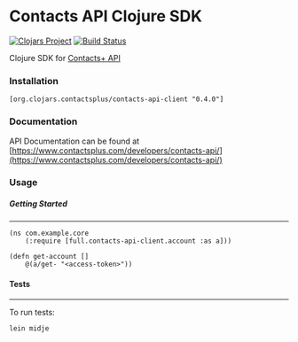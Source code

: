 # Contacts API Clojure SDK

[![Clojars Project](https://img.shields.io/clojars/v/fullcontact/full.contacts-api-client.svg)](https://clojars.org/fullcontact/full.contacts-api-client)
[![Build Status](https://travis-ci.org/fullcontact/full.contacts-api-client.svg?branch=master)](https://travis-ci.org/fullcontact/full.contacts-api-client)

Clojure SDK for [Contacts+ API](https://www.contactsplus.com/developers/contacts-api/)

### Installation

`[org.clojars.contactsplus/contacts-api-client "0.4.0"]`

### Documentation

API Documentation can be found at [https://www.contactsplus.com/developers/contacts-api/](https://www.contactsplus.com/developers/contacts-api/)

### Usage

##### Getting Started

---

```
(ns com.example.core
    (:require [full.contacts-api-client.account :as a]))

(defn get-account []
    @(a/get- "<access-token>"))
```

#### Tests

---

To run tests:

`lein midje`

